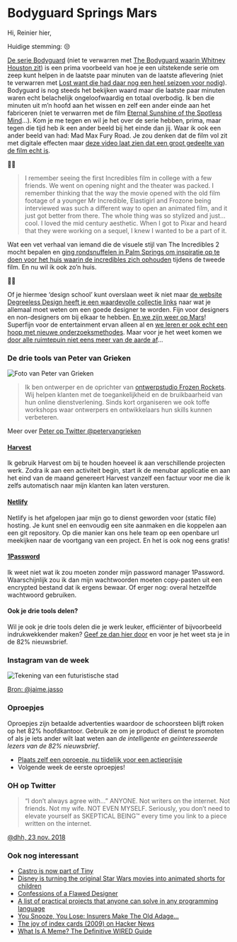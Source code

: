 # Bodyguard Springs Mars

Hi, Reinier hier,

Huidige stemming: 😒

[De serie Bodyguard](https://www.imdb.com/title/tt7493974/) (niet te verwarren met [The Bodyguard waarin Whitney Houston zit](https://www.imdb.com/title/tt0103855/)) is een prima voorbeeld van hoe je een uitstekende serie om zeep kunt helpen in de laatste paar minuten van de laatste aflevering (niet te verwarren met [Lost want die had daar nog een heel seizoen voor nodig](https://en.wikipedia.org/wiki/Lost_(TV_series))). Bodyguard is nog steeds het bekijken waard maar die laatste paar minuten waren echt belachelijk ongeloofwaardig en totaal overbodig. Ik ben die minuten uit m’n hoofd aan het wissen en zelf een ander einde aan het fabriceren (niet te verwarren met de film [Eternal Sunshine of the Spotless Mind](https://www.imdb.com/title/tt0338013/)…). Kom je me tegen en wil je het over de serie hebben, prima, maar tegen die tijd heb ik een ander beeld bij het einde dan jij. Waar ik ook een ander beeld van had: Mad Max Fury Road. Je zou denken dat de film vol zit met digitale effecten maar [deze video laat zien dat een groot gedeelte van de film echt is](https://youtu.be/dfm4gvxNW_o).

🦸‍♀️

> I remember seeing the first Incredibles film in college with a few friends. We went on opening night and the theater was packed. I remember thinking that the way the movie opened with the old film footage of a younger Mr Incredible, Elastigirl and Frozone being interviewed was such a different way to open an animated film, and it just got better from there. The whole thing was so stylized and just…cool. I loved the mid century aesthetic. When I got to Pixar and heard that they were working on a sequel, I knew I wanted to be a part of it.

Wat een vet verhaal van iemand die de visuele stijl van The Incredibles 2 mocht bepalen en [ging rondsnuffelen in Palm Springs om inspiratie op te doen voor het huis waarin de incredibles zich ophouden](http://joshholtsclaw.com/blog/2018/3/5/the-graphic-art-of-incredibles-2) tijdens de tweede film. En nu wil ik ook zo’n huis.

👩‍🎨

Of je hiermee ‘design school’ kunt overslaan weet ik niet maar [de website Degreeless Design heeft je een waardevolle collectie links](https://www.degreeless.design) naar wat je allemaal moet weten om een goede designer te worden. Fijn voor designers en non-designers om bij elkaar te hebben. [En we zijn weer op Mars](https://www.jpl.nasa.gov/news/news.php?feature=7294)! Superfijn voor de entertainment ervan alleen al en [we leren er ook echt een hoop met nieuwe onderzoeksmethodes](https://youtu.be/u3FB2SuKFfI). Maar voor je het weet komen we [door alle ruimtepuin niet eens meer van de aarde af](https://youtu.be/yS1ibDImAYU)…

### De drie tools van Peter van Grieken

![Foto van Peter van Grieken](https://sinds82.nl/images/peter-van-grieken.png)

> Ik ben ontwerper en de oprichter van [ontwerpstudio Frozen Rockets](https://frozenrockets.nl). Wij helpen klanten met de toegankelijkheid en de bruikbaarheid van hun online dienstverlening. Sinds kort organiseren we ook toffe workshops waar ontwerpers en ontwikkelaars hun skills kunnen verbeteren.

Meer over [Peter op Twitter @petervangrieken](https://twitter.com/petervangrieken)

#### [Harvest](https://www.getharvest.com)

Ik gebruik Harvest om bij te houden hoeveel ik aan verschillende projecten werk. Zodra ik aan een activiteit begin, start ik de menubar applicatie en aan het eind van de maand genereert Harvest vanzelf een factuur voor me die ik zelfs automatisch naar mijn klanten kan laten versturen.

#### [Netlify](http://netlify.com/)

Netlify is het afgelopen jaar mijn go to dienst geworden voor (static file) hosting. Je kunt snel en eenvoudig een site aanmaken en die koppelen aan een git repository. Op die manier kan ons hele team op een openbare url meekijken naar de voortgang van een project. En het is ook nog eens gratis!

#### [1Password](https://1password.com)

Ik weet niet wat ik zou moeten zonder mijn password manager 1Password. Waarschijnlijk zou ik dan mijn wachtwoorden moeten copy-pasten uit een encrypted bestand dat ik ergens bewaar. Of erger nog: overal hetzelfde wachtwoord gebruiken.

#### Ook je drie tools delen?

Wil je ook je drie tools delen die je werk leuker, efficiënter of bijvoorbeeld indrukwekkender maken? [Geef ze dan hier door](https://goo.gl/forms/C5J2VoBlxJKR9Ikw2) en voor je het weet sta je in de 82% nieuwsbrief.

### Instagram van de week

![Tekening van een futuristische stad](https://sinds82.nl/images/insta-jaime-jasso.jpg)

[Bron: @jaime.jasso](https://www.instagram.com/p/BpTi6jXg0tm/)

### Oproepjes

Oproepjes zijn betaalde advertenties waardoor de schoorsteen blijft roken op het 82% hoofdkantoor. Gebruik ze om je product of dienst te promoten of als je iets ander wilt laat weten aan _de intelligente en geïnteresseerde lezers van de 82% nieuwsbrief_.

- [Plaats zelf een oproepje, nu tijdelijk voor een actieprijsje](https://goo.gl/forms/4GipL48Y8I2JwRKl2)
- Volgende week de eerste oproepjes!

### OH op Twitter

> “I don’t always agree with...” ANYONE. Not writers on the internet. Not friends. Not my wife. NOT EVEN MYSELF. Seriously, you don’t need to elevate yourself as SKEPTICAL BEING™️ every time you link to a piece written on the internet.

[@dhh, 23 nov. 2018](https://mobile.twitter.com/dhh/status/1066028126151434240)

### Ook nog interessant

- [Castro is now part of Tiny](http://blog.supertop.co/post/180424864667/castro-is-now-part-of-tiny)
- [Disney is turning the original Star Wars movies into animated shorts for children](https://www.theverge.com/2018/11/28/18116541/star-wars-galaxy-of-adventures-kids-disney-youtube-animated-shorts)
- [Confessions of a Flawed Designer](https://thedesignteam.io/confessions-of-a-flawed-designer-11746ff42675)
- [A list of practical projects that anyone can solve in any programming language](https://github.com/karan/Projects)
- [You Snooze, You Lose: Insurers Make The Old Adage…](https://www.propublica.org/article/you-snooze-you-lose-insurers-make-the-old-adage-literally-true)
- [The joy of index cards (2009) on Hacker News](https://news.ycombinator.com/item?id=16786268)
- [What Is A Meme? The Definitive WIRED Guide](https://www.wired.com/story/guide-memes)
